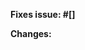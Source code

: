 **Fixes issue:  #[]**
<!-- [Mention the issue number it fixes or add the details of the changes if it doesn't has a specific issue. -->


**Changes:**
<!-- Add here what changes were made in this pull request. -->

